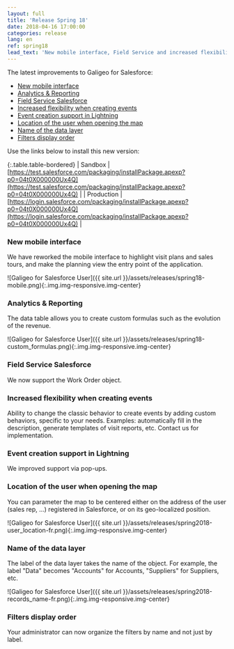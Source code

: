 ```yaml
---
layout: full
title: 'Release Spring 18'
date: 2018-04-16 17:00:00
categories: release
lang: en
ref: spring18
lead_text: 'New mobile interface, Field Service and increased flexibility when creating events.'
---
```


The latest improvements to Galigeo for Salesforce:

- [New mobile interface](#new-mobile-interface)
- [Analytics & Reporting](#analytics--reporting)
- [Field Service Salesforce](#field-service-salesforce)
- [Increased flexibility when creating events](#increased-flexibility-when-creating-events)
- [Event creation support in Lightning](#event-creation-support-in-lightning)
- [Location of the user when opening the map](#Location-of-the-user-when-opening-the-map)
- [Name of the data layer](#name-of-the-data-layer)
- [Filters display order](#filters-sdisplay-order)

Use the links below to install this new version:

{:.table.table-bordered}
| Sandbox  | [https://test.salesforce.com/packaging/installPackage.apexp?p0=04t0X000000Ux4Q](https://test.salesforce.com/packaging/installPackage.apexp?p0=04t0X000000Ux4Q) |
| Production  | [https://login.salesforce.com/packaging/installPackage.apexp?p0=04t0X000000Ux4Q](https://login.salesforce.com/packaging/installPackage.apexp?p0=04t0X000000Ux4Q) |

### New mobile interface

We have reworked the mobile interface to highlight visit plans and sales tours, and make the planning view the entry point of the application.

![Galigeo for Salesforce User]({{ site.url }}/assets/releases/spring18-mobile.png){:.img.img-responsive.img-center}

### Analytics & Reporting

The data table allows you to create custom formulas such as the evolution of the revenue.

![Galigeo for Salesforce User]({{ site.url }}/assets/releases/spring18-custom_formulas.png){:.img.img-responsive.img-center}

### Field Service Salesforce

We now support the Work Order object.

### Increased flexibility when creating events

Ability to change the classic behavior to create events by adding custom behaviors, specific to your needs. Examples: automatically fill in the description, generate templates of visit reports, etc. Contact us for implementation.

### Event creation support in Lightning

We improved support via pop-ups.

### Location of the user when opening the map

You can parameter the map to be centered either on the address of the user (sales rep, ...) registered in Salesforce, or on its geo-localized position.

![Galigeo for Salesforce User]({{ site.url }}/assets/releases/spring2018-user_location-fr.png){:.img.img-responsive.img-center}
 
### Name of the data layer

The label of the data layer takes the name of the object. For example, the label "Data" becomes "Accounts" for Accounts, "Suppliers" for Suppliers, etc.

![Galigeo for Salesforce User]({{ site.url }}/assets/releases/spring2018-records_name-fr.png){:.img.img-responsive.img-center}

### Filters display order

Your administrator can now organize the filters by name and not just by label.